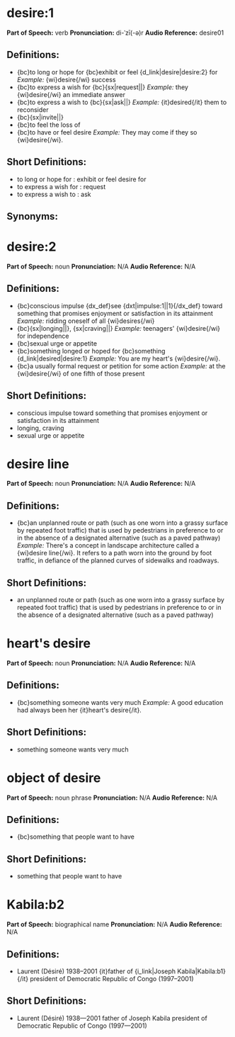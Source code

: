 # desire:1

**Part of Speech:** verb
**Pronunciation:** di-ˈzī(-ə)r
**Audio Reference:** desire01

## Definitions:
- {bc}to long or hope for {bc}exhibit or feel {d_link|desire|desire:2} for 
  *Example:* {wi}desire{/wi} success
- {bc}to express a wish for {bc}{sx|request||} 
  *Example:* they {wi}desire{/wi} an immediate answer
- {bc}to express a wish to {bc}{sx|ask||} 
  *Example:* {it}desired{/it} them to reconsider
- {bc}{sx|invite||}
- {bc}to feel the loss of
- {bc}to have or feel desire 
  *Example:* They may come if they so {wi}desire{/wi}.

## Short Definitions:
- to long or hope for : exhibit or feel desire for
- to express a wish for : request
- to express a wish to : ask

## Synonyms:
# desire:2

**Part of Speech:** noun
**Pronunciation:** N/A
**Audio Reference:** N/A

## Definitions:
- {bc}conscious impulse {dx_def}see {dxt|impulse:1||1}{/dx_def} toward something that promises enjoyment or satisfaction in its attainment 
  *Example:* ridding oneself of all {wi}desires{/wi}
- {bc}{sx|longing||}, {sx|craving||} 
  *Example:* teenagers' {wi}desire{/wi} for independence
- {bc}sexual urge or appetite
- {bc}something longed or hoped for {bc}something {d_link|desired|desire:1} 
  *Example:* You are my heart's {wi}desire{/wi}.
- {bc}a usually formal request or petition for some action 
  *Example:* at the {wi}desire{/wi} of one fifth of those present

## Short Definitions:
- conscious impulse toward something that promises enjoyment or satisfaction in its attainment
- longing, craving
- sexual urge or appetite
# desire line

**Part of Speech:** noun
**Pronunciation:** N/A
**Audio Reference:** N/A

## Definitions:
- {bc}an unplanned route or path (such as one worn into a grassy surface by repeated foot traffic) that is used by pedestrians in preference to or in the absence of a designated alternative (such as a paved pathway) 
  *Example:* There's a concept in landscape architecture called a {wi}desire line{/wi}. It refers to a path worn into the ground by foot traffic, in defiance of the planned curves of sidewalks and roadways.

## Short Definitions:
- an unplanned route or path (such as one worn into a grassy surface by repeated foot traffic) that is used by pedestrians in preference to or in the absence of a designated alternative (such as a paved pathway)
# heart's desire

**Part of Speech:** noun
**Pronunciation:** N/A
**Audio Reference:** N/A

## Definitions:
- {bc}something someone wants very much 
  *Example:* A good education had always been her {it}heart's desire{/it}.

## Short Definitions:
- something someone wants very much
# object of desire

**Part of Speech:** noun phrase
**Pronunciation:** N/A
**Audio Reference:** N/A

## Definitions:
- {bc}something that people want to have

## Short Definitions:
- something that people want to have
# Kabila:b2

**Part of Speech:** biographical name
**Pronunciation:** N/A
**Audio Reference:** N/A

## Definitions:
- Laurent (Désiré) 1938–2001 {it}father of {i_link|Joseph Kabila|Kabila:b1}{/it} president of Democratic Republic of Congo (1997–2001)

## Short Definitions:
- Laurent (Désiré) 1938—2001 father of Joseph Kabila president of Democratic Republic of Congo (1997—2001)
